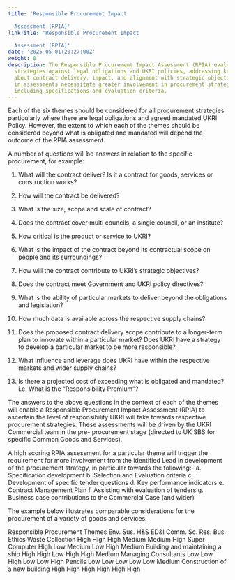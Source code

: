 ```yaml
---
title: 'Responsible Procurement Impact

  Assessment (RPIA)'
linkTitle: 'Responsible Procurement Impact

  Assessment (RPIA)'
date: '2025-05-01T20:27:00Z'
weight: 0
description: The Responsible Procurement Impact Assessment (RPIA) evaluates procurement
  strategies against legal obligations and UKRI policies, addressing key questions
  about contract delivery, impact, and alignment with strategic objectives. High scores
  in assessments necessitate greater involvement in procurement strategy development,
  including specifications and evaluation criteria.
---
```




Each of the six themes should be considered for all procurement strategies particularly where there are legal obligations and agreed
mandated UKRI Policy. However, the extent to which each of the themes should be considered beyond what is obligated and mandated will depend the outcome of the RPIA assessment.


A number of questions will be answers in relation to the specific procurement, for example:

1. What will the contract deliver? Is it a
contract for goods, services or construction
works?

1. How will the contract be delivered?

1. What is the size, scope and scale of
contract?

1. Does the contract cover multi councils, a
single council, or an institute?

1. How critical is the product or service to
UKRI?

1. What is the impact of the contract beyond
its contractual scope on people and its
surroundings?

1. How will the contract contribute to UKRI’s
strategic objectives?

1. Does the contract meet Government and
UKRI policy directives?

1. What is the ability of particular markets
to deliver beyond the obligations and
legislation?

1. How much data is available across the
respective supply chains?

1. Does the proposed contract delivery scope
contribute to a longer-term plan to innovate
within a particular market? Does UKRI have
a strategy to develop a particular market to
be more responsible?

1. What influence and leverage does UKRI
have within the respective markets and
wider supply chains?

1. Is there a projected cost of exceeding what
is obligated and mandated? i.e. What is the
“Responsibility Premium”?


The answers to the above questions in the context of each of the themes will enable a Responsible Procurement Impact Assessment
(RPIA) to ascertain the level of responsibility UKRI will take towards respective procurement strategies. These assessments will be driven
by the UKRI Commercial team in the pre- procurement stage (directed to UK SBS for specific Common Goods and Services).


A high scoring RPIA assessment for a particular theme will trigger the requirement for more involvement from the identified Lead in development of the procurement strategy, in particular towards the following:-
a. Specification development
b. Selection and Evaluation criteria
c. Development of specific tender questions
d. Key performance indicators
e. Contract Management Plan
f. Assisting with evaluation of tenders
g. Business case contributions to the
Commercial Case (and wider)


The example below illustrates comparable
considerations for the procurement of a
variety of goods and services:

Responsible Procurement Themes
Env. Sus. H&S ED&I Comm. Sc. Res. Bus. Ethics
Waste Collection High High High Medium Medium High
Super Computer High Low Medium Low High Medium
Building and maintaining a ship High High Low High High Medium
Managing Consultants Low Low High Low Low High
Pencils Low Low Low Low Low Medium
Construction of a new building High High High High High High